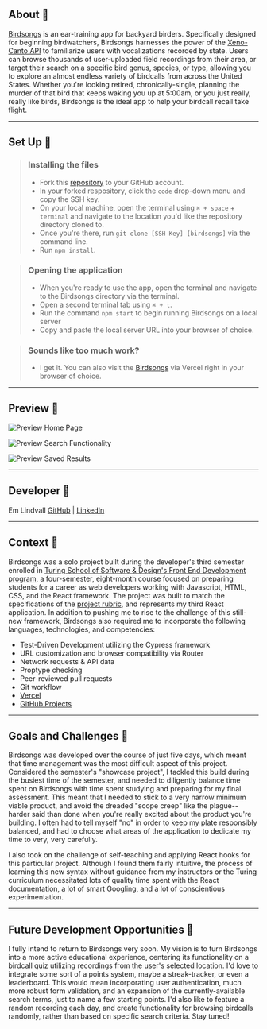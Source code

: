## About 🦆

[Birdsongs](https://birdsongs-hn0rupd6h-emlindvall.vercel.app/) is an ear-training app for backyard birders. Specifically designed for beginning birdwatchers, Birdsongs harnesses the power of the [Xeno-Canto API](https://xeno-canto.org/article/153) to familiarize users with vocalizations recorded by state. Users can browse thousands of user-uploaded field recordings from their area, or target their search on a specific bird genus, species, or type, allowing you to explore an almost endless variety of birdcalls from across the United States. Whether you're looking retired, chronically-single, planning the murder of that bird that keeps waking you up at 5:00am, or you just really, really like birds, Birdsongs is the ideal app to help your birdcall recall take flight. 

---

## Set Up 🦜

> ### Installing the files
> - Fork this [repository](https://github.com/emlindvall/birdsongs) to your GitHub account. 
> - In your forked respository, click the `code` drop-down menu and copy the SSH key.
> - On your local machine, open the terminal using  `⌘ + space` + `terminal` and navigate to the location you'd like the repository directory cloned to. 
> - Once you're there, run  `git clone [SSH Key] [birdsongs]` via the command line.
> - Run `npm install`.

> ### Opening the application 
> - When you're ready to use the app, open the terminal and navigate to the Birdsongs directory via the terminal.
> - Open a second terminal tab using `⌘ + t`.
> - Run the command `npm start` to begin running Birdsongs on a local server
> - Copy and paste the local server URL into your browser of choice.

> ### Sounds like too much work?
> - I get it. You can also visit the [Birdsongs](https://birdsongs-hn0rupd6h-emlindvall.vercel.app/) via Vercel right in your browser of choice.

---

## Preview 🦅

![Preview Home Page](https://media.giphy.com/media/v1.Y2lkPTc5MGI3NjExZTFkNjE2MzM0NTg5ZmI3YzNiYmRlYjE1YWFmNzUzYTAzYjM2NjYxMSZlcD12MV9pbnRlcm5hbF9naWZzX2dpZklkJmN0PWc/LaFpXqrEmNp5EC8ews/giphy.gif)

![Preview Search Functionality](https://media.giphy.com/media/v1.Y2lkPTc5MGI3NjExYmJmM2MzNWNhNTIxY2QxN2I4ODgzOTk5NjgxMTE5MGY2MGJkZTFjNSZlcD12MV9pbnRlcm5hbF9naWZzX2dpZklkJmN0PWc/rOCxUD3kpCRSRIN3OW/giphy.gif)

![Preview Saved Results](https://media.giphy.com/media/v1.Y2lkPTc5MGI3NjExMzlmNzRhYzI4MTc1M2ExN2Y0NThiYjc3MmNiMDQ4NjA4ZmQ3YWRjNiZlcD12MV9pbnRlcm5hbF9naWZzX2dpZklkJmN0PWc/KRqmShT64RaZXW8b4j/giphy.gif)

---

## Developer 🦢

Em Lindvall  [GitHub](https://github.com/emlindvall) | [LinkedIn](https://www.linkedin.com/in/emilylindvall/)

---

## Context 🦉

Birdsongs was a solo project built during the developer's third semester enrolled in [Turing School of Software & Design's Front End Development program](https://frontend.turing.edu/), a four-semester, eight-month course focused on preparing students for a career as web developers working with Javascript, HTML, CSS, and the React framework. The project was built to match the specifications of the [project rubric](https://frontend.turing.edu/projects/module-3/showcase.html), and represents my third React application. In addition to pushing me to rise to the challenge of this still-new framework, Birdsongs also required me to incorporate the following languages, technologies, and competencies:  
  * Test-Driven Development utilizing the Cypress framework
  * URL customization and browser compatibility via Router 
  * Network requests & API data 
  * Proptype checking
  * Peer-reviewed pull requests 
  * Git workflow
  * [Vercel](https://birdsongs-hn0rupd6h-emlindvall.vercel.app/)
  * [GitHub Projects](https://github.com/users/emlindvall/projects/2/views/1)

---

## Goals and Challenges 🦩

Birdsongs was developed over the course of just five days, which meant that time management was the most difficult aspect of this project. Considered the semester's "showcase project", I tackled this build during the busiest time of the semester, and needed to diligently balance time spent on Birdsongs with time spent studying and preparing for my final assessment. This meant that I needed to stick to a very narrow minimum viable product, and avoid the dreaded "scope creep" like the plague-- harder said than done when you're really excited about the product you're building. I often had to tell myself "no" in order to keep my plate responsibly balanced, and had to choose what areas of the application to dedicate my time to very, very carefully. 

I also took on the challenge of self-teaching and applying React hooks for this particular project. Although I found them fairly intuitive, the process of learning this new syntax without guidance from my instructors or the Turing curriculum necessitated lots of quality time spent with the React documentation, a lot of smart Googling, and a lot of conscientious experimentation. 

---

## Future Development Opportunities 🦆

I fully intend to return to Birdsongs very soon. My vision is to turn Birdsongs into a more active educational experience, centering its functionality on a birdcall quiz utilizing recordings from the user's selected location. I'd love to integrate some sort of a points system, maybe a streak-tracker, or even a leaderboard. This would mean incorporating user authentication, much more robust form validation, and an expansion of the currently-available search terms, just to name a few starting points. I'd also like to feature a random recording each day, and create functionality for browsing birdcalls randomly, rather than based on specific search criteria. Stay tuned! 
